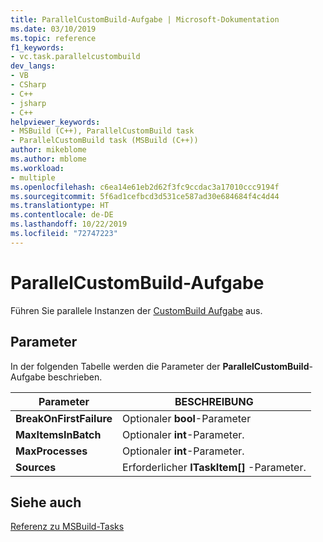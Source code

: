 ```yaml
---
title: ParallelCustomBuild-Aufgabe | Microsoft-Dokumentation
ms.date: 03/10/2019
ms.topic: reference
f1_keywords:
- vc.task.parallelcustombuild
dev_langs:
- VB
- CSharp
- C++
- jsharp
- C++
helpviewer_keywords:
- MSBuild (C++), ParallelCustomBuild task
- ParallelCustomBuild task (MSBuild (C++))
author: mikeblome
ms.author: mblome
ms.workload:
- multiple
ms.openlocfilehash: c6ea14e61eb2d62f3fc9ccdac3a17010ccc9194f
ms.sourcegitcommit: 5f6ad1cefbcd3d531ce587ad30e684684f4c4d44
ms.translationtype: HT
ms.contentlocale: de-DE
ms.lasthandoff: 10/22/2019
ms.locfileid: "72747223"
---
```

# <a name="parallelcustombuild-task"></a>ParallelCustomBuild-Aufgabe

Führen Sie parallele Instanzen der [CustomBuild Aufgabe](../msbuild/custombuild-task.md) aus.

## <a name="parameters"></a>Parameter

In der folgenden Tabelle werden die Parameter der **ParallelCustomBuild**-Aufgabe beschrieben.

|Parameter|BESCHREIBUNG|
|---------------|-----------------|
|**BreakOnFirstFailure**|Optionaler **bool**-Parameter|
|**MaxItemsInBatch**|Optionaler **int**-Parameter.|
|**MaxProcesses**|Optionaler **int**-Parameter.|
|**Sources**|Erforderlicher **ITaskItem[]** -Parameter.|

## <a name="see-also"></a>Siehe auch

[Referenz zu MSBuild-Tasks](../msbuild/msbuild-task-reference.md)